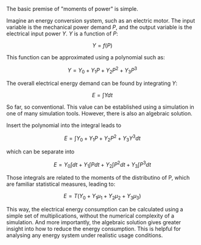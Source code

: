 The basic premise of "moments of power" is simple. 

Imagine an energy conversion system, such as an electric motor. 
The input variable is the mechanical power demand $P$, and the output variable is the electrical input power $Y$. 
$Y$ is a function of $P$: 

$$ Y=f(P) $$

This function can be approximated using a polynomial such as:

$$ Y = Y_0 + Y_1 P + Y_2 P^2 + Y_3 P^3 $$

The overall electrical energy demand can be found by integrating $Y$:

$$ E = \int Y dt $$

So far, so conventional. This value can be established using a simulation in one of many simulation tools. However, there is also an algebraic solution. 

Insert the polynomial into the integral leads to 

$$ E = \int Y_0 + Y_1 P + Y_2 P^2 + Y_3 Y^3 dt $$

which can be separate into 

$$ E = Y_0 \int dt + Y_1 \int P dt + Y_2 \int P^2 dt + Y_3 \int P^3 dt $$

Those integrals are related to the moments of the distributino of P, which are familiar statistical measures, leading to:

$$ E = T ( Y_0 + Y_1 \mu_1 + Y_2 \mu_2 + Y_3 \mu_3) $$

This way, the electrical energy consumption can be calculated using a simple set of multiplications, without the numerical complexity of a simulation. 
And more importantly, the algebraic solution gives greater insight into how to reduce the energy consumption. 
This is helpful for analysing any energy system under realistic usage conditions. 
